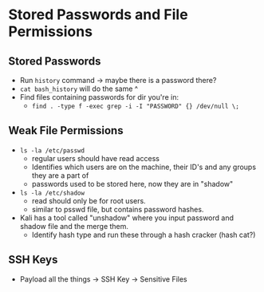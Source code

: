 # Stored Passwords and File Permissions

## Stored Passwords
* Run `history` command -> maybe there is a password there?
* `cat bash_history` will do the same ^
* Find files containing passwords for dir you're in:
    * `find . -type f -exec grep -i -I "PASSWORD" {} /dev/null \;`

## Weak File Permissions
* `ls -la /etc/passwd`
    * regular users should have read access
    * Identifies which users are on the machine, their ID's and any groups they are a part of
    * passwords used to be stored here, now they are in "shadow"
* `ls -la /etc/shadow`
    * read should only be for root users.
    * similar to psswd file, but contains password hashes.
* Kali has a tool called "unshadow" where you input password and shadow file and the merge them.
    * Identify hash type and run these through a hash cracker (hash cat?)

## SSH Keys
* Payload all the things -> SSH Key -> Sensitive Files